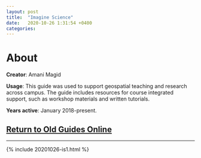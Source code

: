 ```yaml
---
layout: post
title:  "Imagine Science"
date:   2020-10-26 1:31:54 +0400
categories:
---
```

# About
**Creator**: Amani Magid

**Usage**: This guide was used to support geospatial teaching and research across campus. The guide includes resources for course integrated support, such as workshop materials and written tutorials.

**Years active**: January 2018-present.

## [Return to Old Guides Online](https://taylorhixson.github.io/oldguidesonline/)
***

{% include 20201026-is1.html %}
